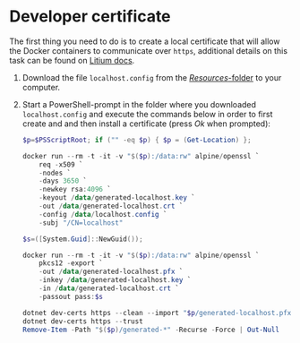 # Developer certificate

The first thing you need to do is to create a local certificate that will allow the Docker containers to communicate over `https`, additional details on this task can be found on [Litium docs](https://docs.litium.com/documentation/get-started/custom-developer-certificate).

1. Download the file `localhost.config` from the [_Resources_-folder](Resources/localhost.config) to your computer.
1. Start a PowerShell-prompt in the folder where you downloaded `localhost.config` and execute the commands below in order to first create and and then install a certificate (press _Ok_ when prompted):

    ```PowerShell
    $p=$PSScriptRoot; if ("" -eq $p) { $p = (Get-Location) };
    ```

    ```PowerShell
    docker run --rm -t -it -v "$($p):/data:rw" alpine/openssl `
        req -x509 `
        -nodes `
        -days 3650 `
        -newkey rsa:4096 `
        -keyout /data/generated-localhost.key `
        -out /data/generated-localhost.crt `
        -config /data/localhost.config `
        -subj "/CN=localhost"
    ```

    ```PowerShell
    $s=([System.Guid]::NewGuid());
    ```

    ```PowerShell
    docker run --rm -t -it -v "$($p):/data:rw" alpine/openssl `
        pkcs12 -export `
        -out /data/generated-localhost.pfx `
        -inkey /data/generated-localhost.key `
        -in /data/generated-localhost.crt `
        -passout pass:$s
    ```

    ```PowerShell
    dotnet dev-certs https --clean --import "$p/generated-localhost.pfx" --password $s
    dotnet dev-certs https --trust
    Remove-Item -Path "$($p)/generated-*" -Recurse -Force | Out-Null
    ```
